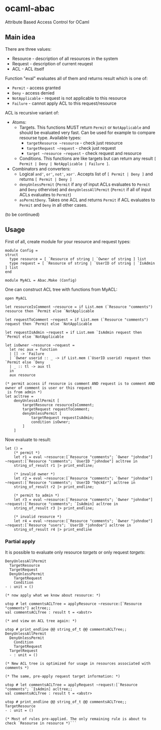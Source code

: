 # ocaml-abac
Attribute Based Access Control for OCaml

## Main idea

There are three values:
 * Resource  - description of all resources in the system
 * Request   - description of current reuqest
 * ACL       - ACL itself

Function "eval" evaluates all of them and returns result which is one of:

 * `Permit` - access granted
 * `Deny` - access denied
 * `NotApplicable` - request is not applicable to this resource
 * `Failure` - cannot apply ACL to this request/resource
 
ACL is recursive variant of:

* Atoms:
  * Targets. This functions MUST return `Permit` or `NotApplicable` and should be evaluated very fast.
Can be used for example to compare resourse type. Available types:
    * `targetResource ~resource`      - check just resource
    * `targetRequest ~request`        - check just request
    * `target ~resource ~request`     - check request and resource
  * Conditions. This functions are like targets but can return any result `[ Permit | Deny | NotApplicable | Failure ]`.
* Combinators and converters:
  * Logical `and'`, `or'`, `not'`, `xor'`. Accepts list of `[ Permit | Deny ]` and returns `[ Permit | Deny ]`
  * `denyUnlessPermit` (`Permit` if any of input ACLs evaluates to `Permit` and `Deny` othervise) and 
`denyUnlessAllPermit` (`Permit` if all of input ACLs evaluates to `Permit`)
  * `asPermitDeny`. Takes one ACL and returns `Permit` if ACL evaluates to `Permit` and `Deny` in all other cases.

(to be continued)

## Usage

First of all, create module for your resource and request types:
```
module Config =
struct
  type resource = [ `Resource of string | `Owner of string ] list
  type request = [ `Resource of string | `UserID of string | `IsAdmin ] list
end

module MyACL = Abac.Make (Config)
```

One can construct ACL tree with functions from MyACL:
```
open MyACL

let resourceIsComment ~resource = if List.mem (`Resource "comments") resource then `Permit else `NotApplicable

let requestToComment ~request = if List.mem (`Resource "comments") request then `Permit else `NotApplicable

let requestIsAdmin ~request = if List.mem `IsAdmin request then `Permit else `NotApplicable

let isOwner ~resource ~request =
  let rec aux = function
  | [] -> `Failure
  | `Owner userid :: _ -> if List.mem (`UserID userid) request then `Permit else `Deny
  | _ :: tl -> aux tl
  in
  aux resource

(* permit access if resource is comment AND request is to comment AND owner of comment is user or this request
 is from admin *)
let acltree =
    denyUnlessAllPermit [
        targetResource resourceIsComment;
        targetRequest requestToComment;
        denyUnlessPermit [
            targetRequest requestIsAdmin;
            condition isOwner;
        ]
    ]
```
Now evaluate to result:
```
let () =
    (* permit *)
    let r1 = eval ~resource:[`Resource "comments"; `Owner "johndoe"] ~request:[`Resource "comments"; `UserID "johndoe"] acltree in
    string_of_result r1 |> print_endline;

    (* invalid owner *)
    let r2 = eval ~resource:[`Resource "comments"; `Owner "johndoe"] ~request:[`Resource "comments"; `UserID "h@ckEr"] acltree in
    string_of_result r2 |> print_endline;
 
    (* permit to admin *)
    let r3 = eval ~resource:[`Resource "comments"; `Owner "johndoe"] ~request:[`Resource "comments"; `IsAdmin] acltree in
    string_of_result r3 |> print_endline;
 
    (* invalid resource *)
    let r4 = eval ~resource:[`Resource "comments"; `Owner "johndoe"] ~request:[`Resource "users"; `UserID "johndoe"] acltree in
    string_of_result r4 |> print_endline
```
### Partial apply
It is possible to evaluate only resource *targets* or only request *targets*:

```utop # print_endline @@ string_of_t @@ acltree;;
DenyUnlessAllPermit
  TargetResource
  TargetRequest                                                                             
  DenyUnlessPermit
    TargetRequest
    Condition
- : unit = ()

(* now apply what we know about resource: *)

utop # let commentsACLTree = applyResource ~resource:[`Resource "comments"] acltree;;
val commentsACLTree : result t = <abstr>

(* and view on ACL tree again: *)

utop # print_endline @@ string_of_t @@ commentsACLTree;;
DenyUnlessAllPermit
  DenyUnlessPermit
    Condition
    TargetRequest
  TargetRequest
  - : unit = ()

(* New ACL tree is optimized for usage in resources associated with comments *)

(* The same, pre-apply request target information: *)

utop # let commentsACLTree = applyRequest ~request:[`Resource "comments"; `IsAdmin] acltree;;
val commentsACLTree : result t = <abstr>

utop # print_endline @@ string_of_t @@ commentsACLTree;;
TargetResource
- : unit = ()

(* Most of rules pre-applied. The only remaining rule is about to check `Resourse in resource *)```
